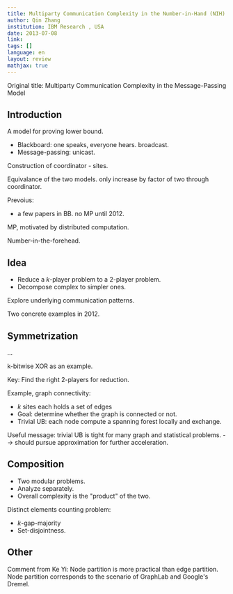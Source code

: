 ```yaml
---
title: Multiparty Communication Complexity in the Number-in-Hand (NIH) Model
author: Qin Zhang
institution: IBM Research , USA
date: 2013-07-08
link: 
tags: []
language: en
layout: review
mathjax: true
---
```


Original title: Multiparty Communication Complexity in the Message-Passing Model

## Introduction

A model for proving lower bound.

   * Blackboard: one speaks, everyone hears. broadcast.
   * Message-passing: unicast.

Construction of coordinator - sites.

Equivalance of the two models.
only increase by factor of two through coordinator.

Prevoius:

   * a few papers in BB. no MP until 2012.

MP, motivated by distributed computation.

Number-in-the-forehead.

## Idea

   * Reduce a $k$-player problem to a 2-player problem.
   * Decompose complex to simpler ones.

Explore underlying communication patterns.

Two concrete examples in 2012.

## Symmetrization

...

k-bitwise XOR as an example.

Key: Find the right 2-players for reduction.

Example, graph connectivity:

   * $k$ sites each holds a set of edges
   * Goal: determine whether the graph is connected or not.
   * Trivial UB: each node compute a spanning forest locally and exchange.

Useful message:
trivial UB is tight for many graph and statistical problems.
--> should pursue approximation for further acceleration.

## Composition

   * Two modular problems.
   * Analyze separately. 
   * Overall complexity is the "product" of the two.

Distinct elements counting problem:

   * $k$-gap-majority
   * Set-disjointness.

## Other

Comment from Ke Yi:
Node partition is more practical than edge partition.
Node partition corresponds to the scenario of GraphLab and Google's Dremel.



